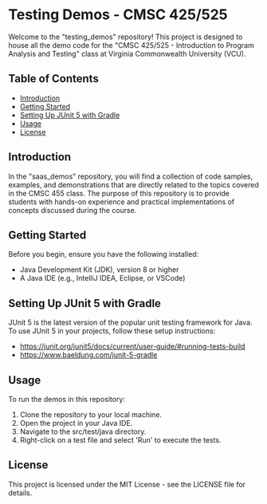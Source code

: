 # Testing Demos - CMSC 425/525

Welcome to the "testing_demos" repository! This project is designed to house all the demo code for the "CMSC 425/525 - Introduction to Program Analysis and Testing" class at Virginia Commonwealth University (VCU). 

## Table of Contents
- [Introduction](#introduction)
- [Getting Started](#getting-started)
- [Setting Up JUnit 5 with Gradle](#setting-up)
- [Usage](#usage)
- [License](#license)

## Introduction

In the "saas_demos" repository, you will find a collection of code samples, examples, and demonstrations that are directly related to the topics covered in the CMSC 455 class. The purpose of this repository is to provide students with hands-on experience and practical implementations of concepts discussed during the course.

## Getting Started

Before you begin, ensure you have the following installed:
- Java Development Kit (JDK), version 8 or higher
- A Java IDE (e.g., IntelliJ IDEA, Eclipse, or VSCode)

## Setting Up JUnit 5 with Gradle

JUnit 5 is the latest version of the popular unit testing framework for Java. To use JUnit 5 in your projects, follow these setup instructions:
- https://junit.org/junit5/docs/current/user-guide/#running-tests-build 
- https://www.baeldung.com/junit-5-gradle

## Usage

To run the demos in this repository:

1. Clone the repository to your local machine.
2. Open the project in your Java IDE.
3. Navigate to the src/test/java directory.
3. Right-click on a test file and select 'Run' to execute the tests.

## License

This project is licensed under the MIT License - see the LICENSE file for details.
